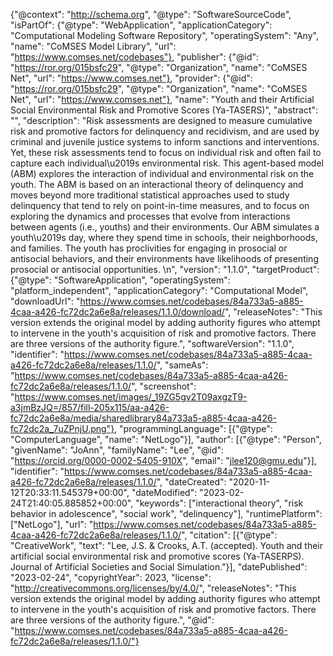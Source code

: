 {"@context": "http://schema.org", "@type": "SoftwareSourceCode", "isPartOf": {"@type": "WebApplication", "applicationCategory": "Computational Modeling Software Repository", "operatingSystem": "Any", "name": "CoMSES Model Library", "url": "https://www.comses.net/codebases"}, "publisher": {"@id": "https://ror.org/015bsfc29", "@type": "Organization", "name": "CoMSES Net", "url": "https://www.comses.net"}, "provider": {"@id": "https://ror.org/015bsfc29", "@type": "Organization", "name": "CoMSES Net", "url": "https://www.comses.net"}, "name": "Youth and their Artificial Social Environmental Risk and Promotive Scores (Ya-TASERS)", "abstract": "", "description": "Risk assessments are designed to measure cumulative risk and promotive factors for delinquency and recidivism, and are used by criminal and juvenile justice systems to inform sanctions and interventions. Yet, these risk assessments tend to focus on individual risk and often fail to capture each individual\u2019s environmental risk. This agent-based model (ABM)  explores the interaction of individual and environmental risk on the youth. The ABM is based on an interactional theory of delinquency and moves beyond more traditional statistical approaches used to study delinquency that tend to rely on point-in-time measures, and to focus on exploring the dynamics and processes that evolve from interactions between agents (i.e., youths) and their environments. Our ABM simulates a youth\u2019s day, where they spend time in schools, their neighborhoods, and families. The youth has proclivities for engaging in prosocial or antisocial behaviors, and their environments have likelihoods of presenting prosocial or antisocial opportunities. \n", "version": "1.1.0", "targetProduct": {"@type": "SoftwareApplication", "operatingSystem": "platform_independent", "applicationCategory": "Computational Model", "downloadUrl": "https://www.comses.net/codebases/84a733a5-a885-4caa-a426-fc72dc2a6e8a/releases/1.1.0/download/", "releaseNotes": "This version extends the original model by adding authority figures who attempt to intervene in the youth's acquisition of risk and promotive factors. There are three versions of the authority figure.", "softwareVersion": "1.1.0", "identifier": "https://www.comses.net/codebases/84a733a5-a885-4caa-a426-fc72dc2a6e8a/releases/1.1.0/", "sameAs": "https://www.comses.net/codebases/84a733a5-a885-4caa-a426-fc72dc2a6e8a/releases/1.1.0/", "screenshot": "https://www.comses.net/images/_19ZG5gv2T09axgzT9-a3jmBzJQ=/857/fill-205x115/aa-a426-fc72dc2a6e8a/media/sharedlibrary84a733a5-a885-4caa-a426-fc72dc2a_7uZPnjU.png"}, "programmingLanguage": [{"@type": "ComputerLanguage", "name": "NetLogo"}], "author": [{"@type": "Person", "givenName": "JoAnn", "familyName": "Lee", "@id": "https://orcid.org/0000-0002-5405-910X", "email": "jlee120@gmu.edu"}], "identifier": "https://www.comses.net/codebases/84a733a5-a885-4caa-a426-fc72dc2a6e8a/releases/1.1.0/", "dateCreated": "2020-11-12T20:33:11.545379+00:00", "dateModified": "2023-02-24T21:40:05.885852+00:00", "keywords": ["interactional theory", "risk behavior in adolescence", "social work", "delinquency"], "runtimePlatform": ["NetLogo"], "url": "https://www.comses.net/codebases/84a733a5-a885-4caa-a426-fc72dc2a6e8a/releases/1.1.0/", "citation": [{"@type": "CreativeWork", "text": "Lee, J.S. & Crooks, A.T. (accepted). Youth and their artificial social environmental risk and promotive scores (Ya-TASERPS). Journal of Artificial Societies and Social Simulation."}], "datePublished": "2023-02-24", "copyrightYear": 2023, "license": "http://creativecommons.org/licenses/by/4.0/", "releaseNotes": "This version extends the original model by adding authority figures who attempt to intervene in the youth's acquisition of risk and promotive factors. There are three versions of the authority figure.", "@id": "https://www.comses.net/codebases/84a733a5-a885-4caa-a426-fc72dc2a6e8a/releases/1.1.0/"}

